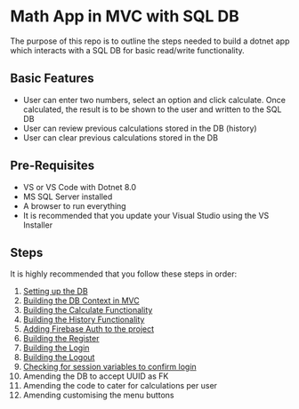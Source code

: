 # Math App in MVC with SQL DB

The purpose of this repo is to outline the steps needed to build a dotnet app which interacts with a SQL DB for basic read/write functionality.

## Basic Features
* User can enter two numbers, select an option and click calculate. Once calculated, the result is to be shown to the user and written to the SQL DB
* User can review previous calculations stored in the DB (history)
* User can clear previous calculations stored in the DB

## Pre-Requisites
* VS or VS Code with Dotnet 8.0
* MS SQL Server installed
* A browser to run everything
* It is recommended that you update your Visual Studio using the VS Installer

## Steps

It is highly recommended that you follow these steps in order:
1. [Setting up the DB](/Guides/SettingUpDB.md)
1. [Building the DB Context in MVC](/Guides/BuildingDBContext.md)
1. [Building the Calculate Functionality](/Guides/BuildingCalculate.md)
1. [Building the History Functionality](/Guides/BuildingHistory.md)
1. [Adding Firebase Auth to the project](/Guides/AddingAuth.md)
1. [Building the Register](/Guides/AddingRegister.md)
1. [Building the Login](/Guides/AddingLogin.md)
1. [Building the Logout](/Guides/AddingLogout.md)
1. [Checking for session variables to confirm login](/Guides/CheckingSessions.md)
1. Amending the DB to accept UUID as FK
1. Amending the code to cater for calculations per user
1. Amending customising the menu buttons
